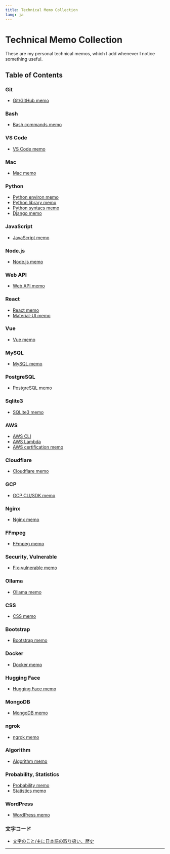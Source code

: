 ```yaml
---
title: Technical Memo Collection
lang: ja
---
```


# Technical Memo Collection

These are my personal technical memos, which I add whenever I notice something useful.

<script src="{{ site.baseurl }}/pagefind/pagefind-ui.js"></script>
<link href="{{ site.baseurl }}/pagefind/pagefind-ui.css" rel="stylesheet">
<div id="search"></div>
<script>
  new PagefindUI({ element: "#search", resetStyles: false, showSubResults: true, language: "ja" });
</script>

## Table of Contents
### Git
- [Git/GitHub memo](git/github.html)

### Bash
- [Bash commands memo](bash/commands.html)

### VS Code
- [VS Code memo](vscode/overview.html)

### Mac
- [Mac memo](mac/overview.html)

### Python
- [Python environ memo](python/environ.html)
- [Python library memo](python/library.html)
- [Python syntacs memo](python/syntacs.html)
- [Django memo](python/django.html)

### JavaScript
- [JavaScript memo](js/overview.html)

### Node.js
- [Node.js memo](node/overview.html)

### Web API
- [Web API memo](web-api/overview.html)

### React
- [React memo](react/overview.html)
- [Material-UI memo](react/material-ui.html)

### Vue
- [Vue memo](vue/overview.html)

### MySQL
- [MySQL memo](mysql/overview.html)

### PostgreSQL
- [PostgreSQL memo](postgresql/overview.html)

### Sqlite3
- [SQLite3 memo](sqlite3/overview.html)

### AWS
- [AWS CLI](aws/cli.html)
- [AWS Lambda](aws/lambda.html)
- [AWS certification memo](aws/certification.html)

### Cloudflare
- [Cloudflare memo](cloudflare/overview.html)

### GCP
- [GCP CLI/SDK memo](gcp/cli-sdk.html)

### Nginx
- [Nginx memo](nginx/overview.html)

### FFmpeg
- [FFmpeg memo](ffmpeg/overview.html)

### Security, Vulnerable
- [Fix-vulnerable memo](security/fix-vulnerable.html)

### Ollama
- [Ollama memo](ollama/overview.html)

### CSS
- [CSS memo](css/overview.html)

### Bootstrap
- [Bootstrap memo](bootstrap/overview.html)

### Docker
- [Docker memo](docker/overview.html)

### Hugging Face
- [Hugging Face memo](huggingface/overview.html)

### MongoDB
- [MongoDB memo](mongodb/overview.html)

### ngrok
- [ngrok memo](ngrok/overview.html)

### Algorithm
- [Algorithm memo](algorithm/overview.html)

### Probability, Statistics
- [Probability memo](probability/overview.html)
- [Statistics memo](statistics/overview.html)

### WordPress
- [WordPress memo](wordpress/overview.html)

### 文字コード
- [文字のこと/主に日本語の取り扱い、歴史](character/kanji-history.html)

---
